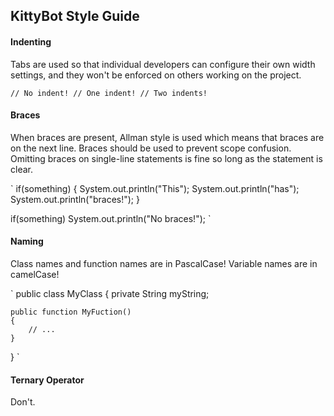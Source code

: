 KittyBot Style Guide
---

#### Indenting
Tabs are used so that individual developers can configure their own width settings, and they won't be enforced on others working on the project. 

`
// No indent!
	// One indent!
		// Two indents!
`

#### Braces
When braces are present, Allman style is used which means that braces are on the next line. Braces should be used to prevent scope confusion. Omitting braces on single-line statements is fine so long as the statement is clear.

`
if(something)
{
	System.out.println("This");
	System.out.println("has");
	System.out.println("braces!");
}

if(something)
	System.out.println("No braces!");
`

#### Naming
Class names and function names are in PascalCase! Variable names are in camelCase! 

`
public class MyClass
{
	private String myString;

	public function MyFuction()
	{
		// ...
	}
}
`

#### Ternary Operator
Don't.

#### <more to come>